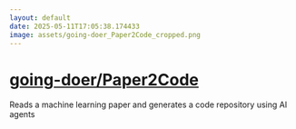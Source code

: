 ```yaml
---
layout: default
date: 2025-05-11T17:05:38.174433
image: assets/going-doer_Paper2Code_cropped.png
---
```


# [going-doer/Paper2Code](https://github.com/going-doer/Paper2Code)

Reads a machine learning paper and generates a code repository using AI agents
